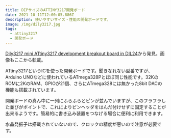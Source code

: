 ```yaml
---
title: DIPサイズのATTINY3217開発ボード
date: 2021-10-11T12:00:05.886Z
description: 使いやすいサイズ・性能の開発ボードです。
image: /img/dily3217.jpg
tags:
  - attiny3217
  - 開発ボード
---
```

[Dily3217 mini ATtiny3217 development breakout board in DIL24](https://www.avdweb.nl/arduino/attiny3217/dily3217)から発見。画像もここから転載。

ATtiny3217というICを使った開発ボードです。聞きなれない型番ですが、Arduino UNOなどに使われているATmega328Pとほぼ同じ性能です。32KのROMに2KのRAM、GPIOが21個、さらにATmega328には無かった8bit DACの機能も搭載されています。

開発ボードの真ん中に一列にふらふらとピンが並んでいますが、このフラフラした並びがポイントで、これによりピンヘッダをはんだ付けせずに固定することが出来るようです。簡易的に書き込み装置をつなげる場合に便利に利用できます。

水晶発振子は搭載されていないので、クロックの精度が悪いので注意が必要です。
